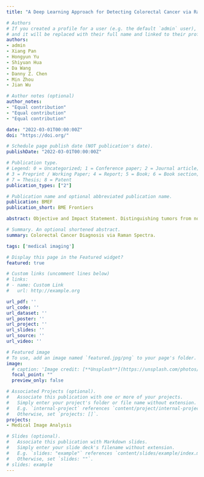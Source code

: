 ```yaml
---
title: "A Deep Learning Approach for Detecting Colorectal Cancer via Raman Spectra"

# Authors
# If you created a profile for a user (e.g. the default `admin` user), write the username (folder name) here 
# and it will be replaced with their full name and linked to their profile.
authors:
- admin
- Xiang Pan
- Hongyun Yu
- Shiyuan Hua
- Da Wang
- Danny Z. Chen
- Min Zhou
- Jian Wu

# Author notes (optional)
author_notes:
- "Equal contribution"
- "Equal contribution"
- "Equal contribution"

date: "2022-03-01T00:00:00Z"
doi: "https://doi.org/"

# Schedule page publish date (NOT publication's date).
publishDate: "2022-03-01T00:00:00Z"

# Publication type.
# Legend: 0 = Uncategorized; 1 = Conference paper; 2 = Journal article;
# 3 = Preprint / Working Paper; 4 = Report; 5 = Book; 6 = Book section;
# 7 = Thesis; 8 = Patent
publication_types: ["2"]

# Publication name and optional abbreviated publication name.
publication: BMEF 
publication_short: BME Frontiers

abstract: Objective and Impact Statement. Distinguishing tumors from normal tissues is vital in intraoperative diagnosis and pathological examination. In this work, we propose to utilize Raman spectroscopy as a novel modality in surgery to detect colorectal cancer tissues.  Introduction. Raman spectra can reﬂect the substance components of the target tissues. However, the feature peak is slight and hard to detect due to environmental noise. Collecting a high-quality Raman spectroscopy dataset and developing eﬀective deep learning detection methods are possibly viable approaches.  Methods. First, we collect a large Raman spectroscopy dataset from 26 colorectal cancer patients with the Raman shift ranged from 385 to 1545 cm −1 . Second, a one-dimensional residual convolutional neural network (1D-ResNet) architecture is designed to classify the tumor tissues of colorectal cancer. Third, we visualize and interpret the ﬁngerprint peaks found by our deep learning model.  Results. Experimental results show that our deep learning method achieves 98.5% accuracy in detection of colorectal cancer, and outperforms traditional methods.  Conclusion. Overall, our proposed method could become a promising tool for clinical detection of colorectal cancer.

# Summary. An optional shortened abstract.
summary: Colorectal Cancer Diagnosis via Raman Spectra.

tags: ['medical imaging']

# Display this page in the Featured widget?
featured: true

# Custom links (uncomment lines below)
# links:
# - name: Custom Link
#   url: http://example.org

url_pdf: ''
url_code: ''
url_dataset: ''
url_poster: ''
url_project: ''
url_slides: ''
url_source: ''
url_video: ''

# Featured image
# To use, add an image named `featured.jpg/png` to your page's folder. 
image:
  # caption: 'Image credit: [**Unsplash**](https://unsplash.com/photos/pLCdAaMFLTE)'
  focal_point: ""
  preview_only: false

# Associated Projects (optional).
#   Associate this publication with one or more of your projects.
#   Simply enter your project's folder or file name without extension.
#   E.g. `internal-project` references `content/project/internal-project/index.md`.
#   Otherwise, set `projects: []`.
projects:
- Medical Image Analysis

# Slides (optional).
#   Associate this publication with Markdown slides.
#   Simply enter your slide deck's filename without extension.
#   E.g. `slides: "example"` references `content/slides/example/index.md`.
#   Otherwise, set `slides: ""`.
# slides: example
---
```


<!-- {{% callout note %}}
Click the *Cite* button above to demo the feature to enable visitors to import publication metadata into their reference management software.
{{% /callout %}}

{{% callout note %}}
Create your slides in Markdown - click the *Slides* button to check out the example.
{{% /callout %}}

Supplementary notes can be added here, including [code, math, and images](https://wowchemy.com/docs/writing-markdown-latex/). -->
